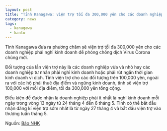 ```yaml
---
layout: post
title: "Tỉnh Kanagawa: viện trợ tối đa 300,000 yên cho các doanh nghiệp nghỉ kinh doanh vì dịch"
category: news
tags: 
  - kanagawa
  - kanto
---
```

Tỉnh Kanagawa đưa ra phương châm sẽ viện trợ tối đa 300,000 yên cho các doanh nghiệp phải nghỉ kinh doanh để phòng chống dịch Virus Corona chủng mới.

Đối tượng của lần viện trợ này là các doanh nghiệp vừa và nhỏ hay các doanh nghiệp tư nhân phải nghỉ kinh doanh hoặc phải rút ngắn thời gian kinh doanh vì dịch. Tỉnh viện trợ cho các đối tượng trên 100,000 yên, ngoài ra với các hộ phải thuê địa điểm và ngừng kinh doanh, tỉnh sẽ viện trợ 100,000 với mỗi địa điểm, tối đa 300,000 yên tổng cộng.

Điều kiện để được nhận là doanh nghiệp phải ít nhất là nghỉ kinh doanh mỗi ngày trong vòng 13 ngày từ 24 tháng 4 đến 6 tháng 5. Tỉnh có thể bắt đầu nhận đăng kí viện trợ sớm nhất là từ ngày 27 tháng 4 và bắt đầu viện trợ vào thượng tuần tháng 5.

Nguồn: [Báo NHK](https://www3.nhk.or.jp/lnews/yokohama/20200422/1050009974.html)